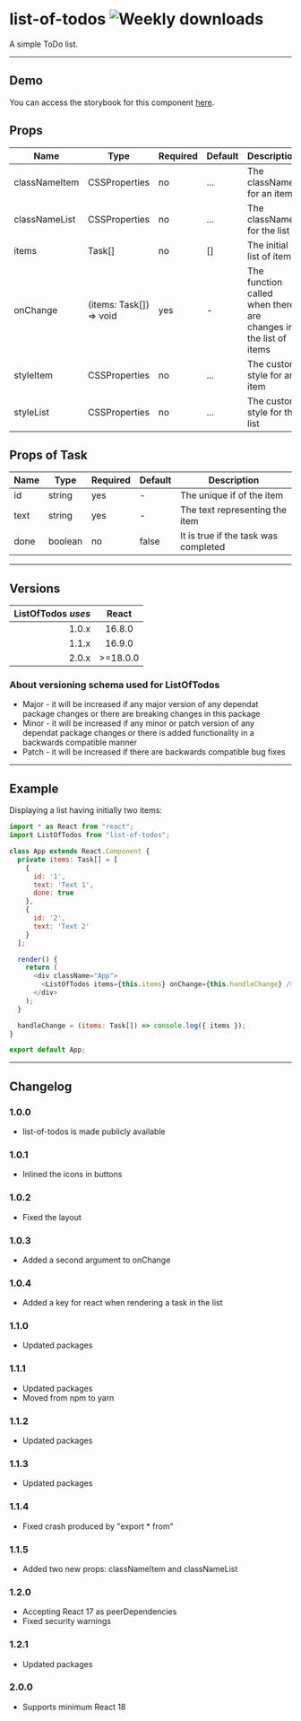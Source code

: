 # list-of-todos ![Weekly downloads](https://img.shields.io/npm/dw/list-of-todos 'Weekly downloads')

A simple ToDo list.

---

## Demo

You can access the storybook for this component [here](https://iulian-radu-at.github.io/list-of-todos/).

## Props

| Name          | Type                    | Required | Default | Description                                                     |
| ------------- | ----------------------- | -------- | ------- | --------------------------------------------------------------- |
| classNameItem | CSSProperties           | no       | ...     | The className for an item                                       |
| classNameList | CSSProperties           | no       | ...     | The className for the list                                      |
| items         | Task[]                  | no       | []      | The initial list of items                                       |
| onChange      | (items: Task[]) => void | yes      | -       | The function called when there are changes in the list of items |
| styleItem     | CSSProperties           | no       | ...     | The custom style for an item                                    |
| styleList     | CSSProperties           | no       | ...     | The custom style for the list                                   |

## Props of Task

| Name | Type    | Required | Default | Description                          |
| ---- | ------- | -------- | ------- | ------------------------------------ |
| id   | string  | yes      | -       | The unique if of the item            |
| text | string  | yes      | -       | The text representing the item       |
| done | boolean | no       | false   | It is true if the task was completed |

---

## Versions

| ListOfTodos _uses_ |  React   |
| -----------------: | :------: |
|              1.0.x |  16.8.0  |
|              1.1.x |  16.9.0  |
|              2.0.x | >=18.0.0 |

### About versioning schema used for ListOfTodos

- Major - it will be increased if any major version of any dependat package changes or there are breaking changes in this package
- Minor - it will be increased if any minor or patch version of any dependat package changes or there is added functionality in a backwards compatible manner
- Patch - it will be increased if there are backwards compatible bug fixes

---

## Example

Displaying a list having initially two items:

```js
import * as React from "react";
import ListOfTodos from "list-of-todos";

class App extends React.Component {
  private items: Task[] = [
    {
      id: '1',
      text: 'Text 1',
      done: true
    },
    {
      id: '2',
      text: 'Text 2'
    }
  ];

  render() {
    return (
      <div className="App">
        <ListOfTodos items={this.items} onChange={this.handleChange} />
      </div>
    );
  }

  handleChange = (items: Task[]) => console.log({ items });
}

export default App;
```

---

## Changelog

### 1.0.0

- list-of-todos is made publicly available

### 1.0.1

- Inlined the icons in buttons

### 1.0.2

- Fixed the layout

### 1.0.3

- Added a second argument to onChange

### 1.0.4

- Added a key for react when rendering a task in the list

### 1.1.0

- Updated packages

### 1.1.1

- Updated packages
- Moved from npm to yarn

### 1.1.2

- Updated packages

### 1.1.3

- Updated packages

### 1.1.4

- Fixed crash produced by "export \* from"

### 1.1.5

- Added two new props: classNameItem and classNameList

### 1.2.0

- Accepting React 17 as peerDependencies
- Fixed security warnings

### 1.2.1

- Updated packages

### 2.0.0

- Supports minimum React 18

